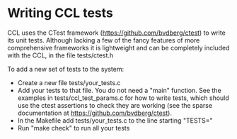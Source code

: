 # Writing CCL tests

CCL uses the CTest framework (https://github.com/bvdberg/ctest) to write its unit tests. Although lacking a few of the fancy features of more comprehensive frameworks it is lightweight and can be completely included with the CCL, in the file tests/ctest.h

To add a new set of tests to the system:

 - Create a new file tests/your_tests.c
 - Add your tests to that file.  You do not need a "main" function. See the examples in tests/ccl_test_params.c for how to write tests, which should use the ctest assertions to check they are working (see the sparse documentation at https://github.com/bvdberg/ctest).
 - In the Makefile add tests/your_tests.c to the line starting "TESTS="
 - Run "make check" to run all your tests
